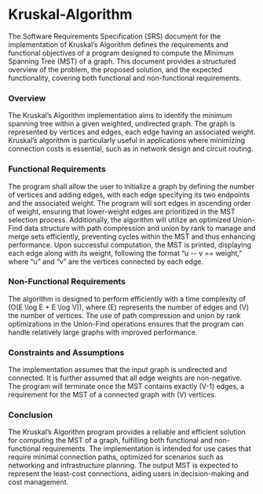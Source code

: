 # Kruskal-Algorithm
The Software Requirements Specification (SRS) document for the implementation of Kruskal’s Algorithm defines the requirements and functional objectives of a program designed to compute the Minimum Spanning Tree (MST) of a graph. This document provides a structured overview of the problem, the proposed solution, and the expected functionality, covering both functional and non-functional requirements.

### Overview
The Kruskal’s Algorithm implementation aims to identify the minimum spanning tree within a given weighted, undirected graph. The graph is represented by vertices and edges, each edge having an associated weight. Kruskal’s algorithm is particularly useful in applications where minimizing connection costs is essential, such as in network design and circuit routing.

### Functional Requirements
The program shall allow the user to initialize a graph by defining the number of vertices and adding edges, with each edge specifying its two endpoints and the associated weight. The program will sort edges in ascending order of weight, ensuring that lower-weight edges are prioritized in the MST selection process. Additionally, the algorithm will utilize an optimized Union-Find data structure with path compression and union by rank to manage and merge sets efficiently, preventing cycles within the MST and thus enhancing performance. Upon successful computation, the MST is printed, displaying each edge along with its weight, following the format “u -- v == weight,” where “u” and “v” are the vertices connected by each edge.

### Non-Functional Requirements
The algorithm is designed to perform efficiently with a time complexity of \(O(E \log E + E \log V)\), where \(E\) represents the number of edges and \(V\) the number of vertices. The use of path compression and union by rank optimizations in the Union-Find operations ensures that the program can handle relatively large graphs with improved performance. 

### Constraints and Assumptions
The implementation assumes that the input graph is undirected and connected. It is further assumed that all edge weights are non-negative. The program will terminate once the MST contains exactly \(V-1\) edges, a requirement for the MST of a connected graph with \(V\) vertices.

### Conclusion
The Kruskal’s Algorithm program provides a reliable and efficient solution for computing the MST of a graph, fulfilling both functional and non-functional requirements. The implementation is intended for use cases that require minimal connection paths, optimized for scenarios such as networking and infrastructure planning. The output MST is expected to represent the least-cost connections, aiding users in decision-making and cost management.
